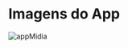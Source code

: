# Imagens do App

![appMidia](https://github.com/GioDesenvovedor/App_Gravador/assets/149623762/67fcf8cd-37e7-4429-9b8f-21a23b35c71d)
